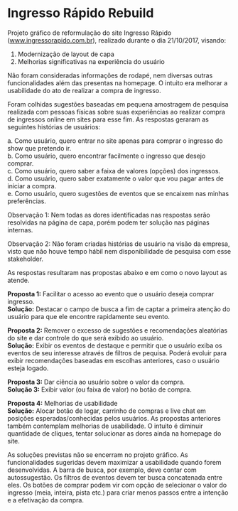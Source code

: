 # Ingresso Rápido Rebuild

Projeto gráfico de reformulação do site Ingresso Rápido (www.ingressorapido.com.br), realizado durante o dia 21/10/2017, visando:

1. Modernização de layout de capa
2. Melhorias significativas na experiência do usuário

Não foram consideradas informações de rodapé, nem diversas outras funcionalidades além das presentas na homepage. O intuito era melhorar a usabilidade do ato de realizar a compra de ingresso.

Foram colhidas sugestões baseadas em pequena amostragem de pesquisa realizada com pessoas físicas sobre suas experiências ao realizar compra de ingressos online em sites para esse fim. As respostas geraram as seguintes histórias de usuários:

a. Como usuário, quero entrar no site apenas para comprar o ingresso do show que pretendo ir.  
b. Como usuário, quero encontrar facilmente o ingresso que desejo comprar.  
c. Como usuário, quero saber a faixa de valores (opções) dos ingressos.  
d. Como usuário, quero saber exatamente o valor que vou pagar antes de iniciar a compra.  
e. Como usuário, quero sugestões de eventos que se encaixem nas minhas preferências.  

Observação 1: Nem todas as dores identificadas nas respostas serão resolvidas na página de capa, porém podem ter solução nas páginas internas.

Observação 2: Não foram criadas histórias de usuário na visão da empresa, visto que não houve tempo hábil nem disponibilidade de pesquisa com esse stakeholder.

As respostas resultaram nas propostas abaixo e em como o novo layout as atende.

**Proposta 1:** Facilitar o acesso ao evento que o usuário deseja comprar ingresso.  
**Solução:** Destacar o campo de busca a fim de captar a primeira atenção do usuário para que ele encontre rapidamente seu evento.

**Proposta 2:** Remover o excesso de sugestões e recomendações aleatórias do site e dar controle do que será exibido ao usuário.  
**Solução:** Exibir os eventos de destaque e permitir que o usuário exiba os eventos de seu interesse através de filtros de pequisa. Poderá evoluir para exibir recomendações baseadas em escolhas anteriores, caso o usuário esteja logado.

**Proposta 3:** Dar ciência ao usuário sobre o valor da compra.  
**Solução 3:** Exibir valor (ou faixa de valor) no botão de compra.

**Proposta 4:** Melhorias de usabilidade  
**Solução:** Alocar botão de logar, carrinho de compras e live chat em posições esperadas/conhecidas pelos usuários. As propostas anteriores também contemplam melhorias de usabilidade. O intuito é diminuir quantidade de cliques, tentar solucionar as dores ainda na homepage do site.

As soluções previstas não se encerram no projeto gráfico. As funcionalidades sugeridas devem maximizar a usabilidade quando forem desenvolvidas. A barra de busca, por exemplo, deve contar com autossugestão. Os filtros de eventos devem ter busca concatenada entre eles. Os botões de comprar podem vir com opção de selecionar o valor do ingresso (meia, inteira, pista etc.) para criar menos passos entre a intenção e a efetivação da compra.
 
